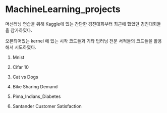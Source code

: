 # MachineLearning_projects

머신러닝 연습을 위해 Kaggle에 있는 간단한 경진대회부터 최근에 했었던 경진대회들을 참가하였다.

오픈되어있는 kernel 에 있는 시작 코드들과 기타 딥러닝 전문 서적들의 코드들을 활용해서 시도하였다.

1. Mnist

2. Cifar 10

3. Cat vs Dogs

4. Bike Sharing Demand

5. Pima_Indians_Diabetes

6. Santander Customer Satisfaction
